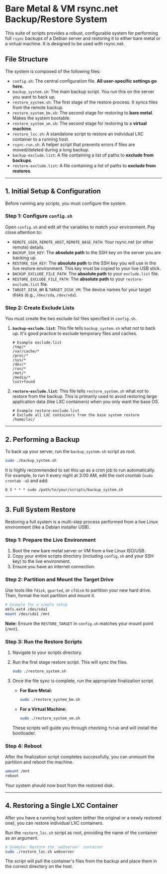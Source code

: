# Bare Metal & VM rsync.net Backup/Restore System

This suite of scripts provides a robust, configurable system for performing full `rsync` backups of a Debian server and restoring it to either bare metal or a virtual machine.  It is designed to be used with rsync.net.

## File Structure

The system is composed of the following files:

-   `config.sh`: The central configuration file. **All user-specific settings go here.**
-   `backup_system.sh`: The main backup script. You run this on the server you want to back up.
-   `restore_system.sh`: The first stage of the restore process. It syncs files from the remote backup.
-   `restore_system_bm.sh`: The second stage for restoring to **bare metal**. Makes the system bootable.
-   `restore_system_vm.sh`: The second stage for restoring to a **virtual machine**.
-   `restore_lxc.sh`: A standalone script to restore an individual LXC container to a running host.
-   `rsync-run.sh`: A helper script that prevents errors if files are moved/deleted during a long backup.
-   `backup-exclude.list`: A file containing a list of paths to **exclude from backups**.
-   `restore-exclude.list`: A file containing a list of paths to **exclude from restores**.

---

## 1. Initial Setup & Configuration

Before running any scripts, you must configure the system.

### Step 1: Configure `config.sh`

Open `config.sh` and edit all the variables to match your environment. Pay close attention to:

-   `REMOTE_USER`, `REMOTE_HOST`, `REMOTE_BASE_PATH`: Your rsync.net (or other remote) details.
-   `BACKUP_SSH_KEY`: The **absolute path** to the SSH key on the server you are backing up.
-   `RESTORE_SSH_KEY`: The **absolute path** to the SSH key you will use in the live restore environment. This key must be copied to your live USB stick.
-   `BACKUP_EXCLUDE_FILE_PATH`: The **absolute path** to your `exclude.list` file.
-   `RESTORE_EXCLUDE_FILE_PATH`: The **absolute path** to your `restore-exclude.list` file.
-   `TARGET_DISK_BM` & `TARGET_DISK_VM`: The device names for your target disks (e.g., `/dev/sda`, `/dev/vda`).

### Step 2: Create Exclude Lists

You must create the two exclude list files specified in `config.sh`.

1.  **`backup-exclude.list`**: This file tells `backup_system.sh` what *not* to back up. It's good practice to exclude temporary files and caches.
    ```
    # Example exclude.list
    /tmp/*
    /var/cache/*
    /proc/*
    /sys/*
    /dev/*
    /run/*
    /mnt/*
    /media/*
    lost+found
    ```

2.  **`restore-exclude.list`**: This file tells `restore_system.sh` what *not* to restore from the backup. This is primarily used to avoid restoring large application data (like LXC containers) when you only want the base OS.
    ```
    # Example restore-exclude.list
    # Exclude all LXC containers from the base system restore
    /home/lxc/
    ```

---

## 2. Performing a Backup

To back up your server, run the `backup_system.sh` script as root.

```bash
sudo ./backup_system.sh
```

It is highly recommended to set this up as a cron job to run automatically. For example, to run it every night at 3:00 AM, edit the root crontab (`sudo crontab -e`) and add:

```crontab
0 3 * * * sudo /path/to/your/scripts/backup_system.sh
```

---

## 3. Full System Restore

Restoring a full system is a multi-step process performed from a live Linux environment (like a Debian installer USB).

### Step 1: Prepare the Live Environment

1.  Boot the new bare metal server or VM from a live Linux ISO/USB.
2.  Copy your entire scripts directory (including `config.sh` and your SSH key) to the live environment.
3.  Ensure you have an internet connection.

### Step 2: Partition and Mount the Target Drive

Use tools like `fdisk`, `gparted`, or `cfdisk` to partition your new hard drive. Then, format the root partition and mount it.

```bash
# Example for a simple setup
mkfs.ext4 /dev/sda1
mount /dev/sda1 /mnt
```

**Note:** Ensure the `RESTORE_TARGET` in `config.sh` matches your mount point (`/mnt`).

### Step 3: Run the Restore Scripts

1.  Navigate to your scripts directory.
2.  Run the first stage restore script. This will sync the files.

    ```bash
    sudo ./restore_system.sh
    ```

3.  Once the file sync is complete, run the appropriate finalization script.
    -   **For Bare Metal:**
        ```bash
        sudo ./restore_system_bm.sh
        ```
    -   **For a Virtual Machine:**
        ```bash
        sudo ./restore_system_vm.sh
        ```
    These scripts will guide you through checking `fstab` and will install the bootloader.

### Step 4: Reboot

After the finalization script completes successfully, you can unmount the partition and reboot the machine.

```bash
umount /mnt
reboot
```

Your system should now boot from the restored disk.

---

## 4. Restoring a Single LXC Container

After you have a running host system (either the original or a newly restored one), you can restore individual LXC containers.

Run the `restore_lxc.sh` script as root, providing the name of the container as an argument.

```bash
# Example: Restore the 'webserver' container
sudo ./restore_lxc.sh webserver
```

The script will pull the container's files from the backup and place them in the correct directory on the host.
